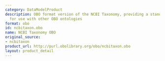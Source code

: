 ```yaml
---
category: DataModelProduct
description: OBO format version of the NCBI Taxonomy, providing a standardized representation
  for use with other OBO ontologies
format: obo
id: ncbitaxon.obo
name: NCBI Taxonomy OBO
original_source:
- ncbitaxon
product_url: http://purl.obolibrary.org/obo/ncbitaxon.obo
layout: product_detail
---
```

